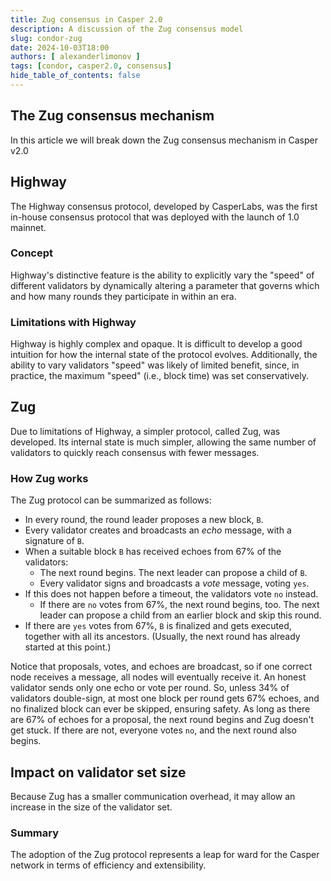```yaml
---
title: Zug consensus in Casper 2.0
description: A discussion of the Zug consensus model
slug: condor-zug
date: 2024-10-03T18:00
authors: [ alexanderlimonov ]
tags: [condor, casper2.0, consensus]
hide_table_of_contents: false
---
```


## The Zug consensus mechanism
In this article we will break down the Zug consensus mechanism in Casper v2.0

<!-- truncate -->

## Highway
The Highway consensus protocol, developed by CasperLabs, was the first in-house consensus protocol that was deployed with the launch of 1.0 mainnet. 

### Concept
Highway's distinctive feature is the ability to explicitly vary the "speed" of different validators by dynamically altering a parameter that governs which and how many rounds they participate in within an era.

### Limitations with Highway
Highway is highly complex and opaque. It is difficult to develop a good intuition for how the internal state of the protocol evolves. Additionally, the ability to vary validators "speed" was likely of limited benefit, since, in practice, the maximum "speed" (i.e., block time) was set conservatively.

## Zug
Due to limitations of Highway, a simpler protocol, called Zug, was developed. Its internal state is much simpler, allowing the same number of validators to quickly reach consensus with fewer messages.

### How Zug works
The Zug protocol can be summarized as follows:

* In every round, the round leader proposes a new block, `B`.
* Every validator creates and broadcasts an _echo_ message, with a signature of `B`.
* When a suitable block `B` has received echoes from 67% of the validators:
    * The next round begins. The next leader can propose a child of `B`.
    * Every validator signs and broadcasts a _vote_ message, voting `yes`.
* If this does not happen before a timeout, the validators vote `no` instead.
    * If there are `no` votes from 67%, the next round begins, too.
      The next leader can propose a child from an earlier block and skip this round.
* If there are `yes` votes from 67%, `B` is finalized and gets executed, together with all its ancestors. (Usually, the next round has already started at this point.)


Notice that proposals, votes, and echoes are broadcast, so if one correct node receives a message, all nodes will eventually receive it. An honest validator sends only one echo or vote per round. So, unless 34% of validators double-sign, at most one block per round gets 67% echoes, and no finalized block can ever be skipped, ensuring safety. As long as there are 67% of echoes for a proposal, the next round begins and Zug doesn't get stuck. If there are not, everyone votes `no`, and the next round also begins.

## Impact on validator set size
Because Zug has a smaller communication overhead, it may allow an increase in the size of the validator set.

### Summary
The adoption of the Zug protocol represents a leap for ward for the Casper network in terms of efficiency and extensibility. 

